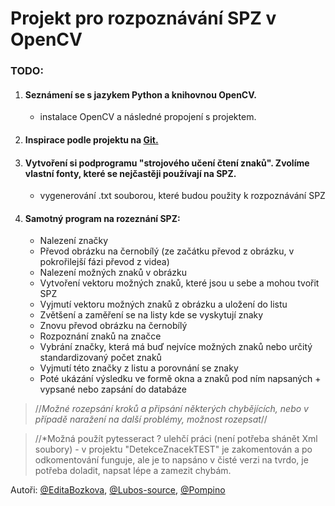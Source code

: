 Projekt pro rozpoznávání SPZ v OpenCV
=====================================

### TODO:
1. #### Seznámení se s jazykem Python a knihovnou OpenCV.
   - instalace OpenCV a následné propojení s projektem.

2. #### Inspirace podle projektu na [Git.](https://github.com/MicrocontrollersAndMore/OpenCV_3_License_Plate_Recognition_Python.git)

3. #### Vytvoření si podprogramu "strojového učení čtení znaků". Zvolíme vlastní fonty, které se nejčastěji používají na SPZ.
   - vygenerování .txt souborou, které budou použity k rozpoznávání SPZ

4. #### Samotný program na rozeznání SPZ:
   - Nalezení značky
   - Převod obrázku na černobílý (ze začátku převod z obrázku, v pokrořilejší fázi převod z videa)
   - Nalezení možných znaků v obrázku
   - Vytvoření vektoru možných znaků, které jsou u sebe a mohou tvořit SPZ
   - Vyjmutí vektoru možných znaků z obrázku a uložení do listu
   - Zvětšení a zaměření se na listy kde se vyskytují znaky
   - Znovu převod obrázku na černobílý
   - Rozpoznání znaků na značce
   - Vybrání značky, která má buď nejvíce možných znaků nebo určitý standardizovaný počet znaků
   - Vyjmutí této značky z listu a porovnání se znaky
   - Poté ukázání výsledku ve formě okna a znaků pod ním napsaných + vypsané nebo zapsání do databáze

> //*Možné rozepsání kroků a připsání některých chybějících, nebo v případě naražení na další problémy, možnost rozepsat*//

> //*Možná použít pytesseract ? ulehčí práci (není potřeba shánět Xml soubory) - v projektu "DetekceZnacekTEST" je zakomentován a po odkomentování funguje, ale je to napsáno v čisté verzi na tvrdo, je potřeba doladit, napsat lépe a zamezit chybám.

Autoři: [@EditaBozkova](https://github.com/EditaBozkova), [@Lubos-source](https://github.com/Lubos-source), [@Pompino](https://github.com/Pompino)
